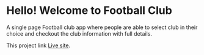 # Hello! Welcome to Football Club

A single page Football club app where people are able to select club in their choice and checkout the club information with full details.

This project link [Live site](https://football-zone.netlify.app).

